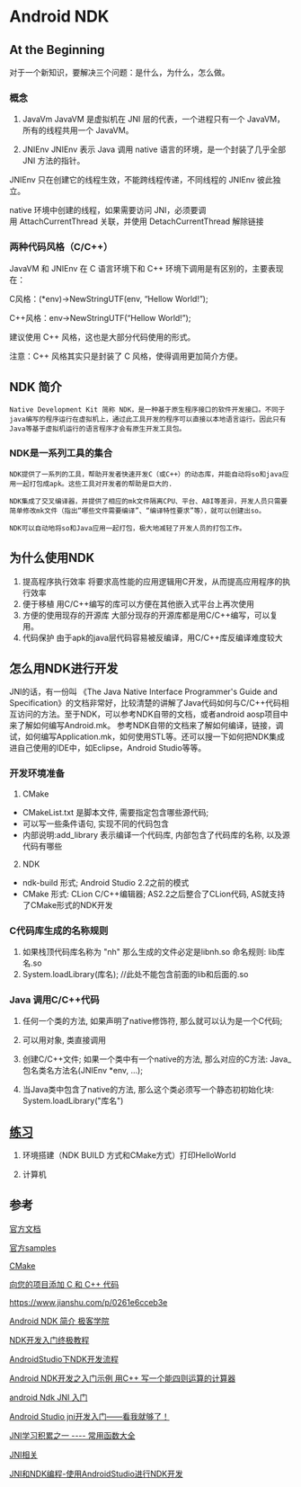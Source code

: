 # Android NDK

## At the Beginning
对于一个新知识，要解决三个问题：是什么，为什么，怎么做。

### 概念
1. JavaVm
JavaVM 是虚拟机在 JNI 层的代表，一个进程只有一个 JavaVM，所有的线程共用一个 JavaVM。

2. JNIEnv
JNIEnv 表示 Java 调用 native 语言的环境，是一个封装了几乎全部 JNI 方法的指针。

JNIEnv 只在创建它的线程生效，不能跨线程传递，不同线程的 JNIEnv 彼此独立。

native 环境中创建的线程，如果需要访问 JNI，必须要调用 AttachCurrentThread 关联，并使用 DetachCurrentThread 解除链接

### 两种代码风格（C/C++）
JavaVM 和 JNIEnv 在 C 语言环境下和 C++ 环境下调用是有区别的，主要表现在：

C风格：(*env)->NewStringUTF(env, “Hellow World!”);

C++风格：env->NewStringUTF(“Hellow World!”);

建议使用 C++ 风格，这也是大部分代码使用的形式。

注意：C++ 风格其实只是封装了 C 风格，使得调用更加简介方便。


## NDK 简介
    Native Development Kit 简称 NDK，是一种基于原生程序接口的软件开发接口。不同于java编写的程序运行在虚拟机上，通过此工具开发的程序可以直接以本地语言运行。因此只有Java等基于虚拟机运行的语言程序才会有原生开发工具包。

### NDK是一系列工具的集合
    NDK提供了一系列的工具，帮助开发者快速开发C（或C++）的动态库，并能自动将so和java应用一起打包成apk。这些工具对开发者的帮助是巨大的.

    NDK集成了交叉编译器，并提供了相应的mk文件隔离CPU、平台、ABI等差异，开发人员只需要简单修改mk文件（指出“哪些文件需要编译”、“编译特性要求”等），就可以创建出so。

    NDK可以自动地将so和Java应用一起打包，极大地减轻了开发人员的打包工作。

## 为什么使用NDK

1. 提高程序执行效率
    将要求高性能的应用逻辑用C开发，从而提高应用程序的执行效率
2. 便于移植
    用C/C++编写的库可以方便在其他嵌入式平台上再次使用
3. 方便的使用现存的开源库
    大部分现存的开源库都是用C/C++编写，可以复用。
4. 代码保护
    由于apk的java层代码容易被反编译，用C/C++库反编译难度较大

## 怎么用NDK进行开发

JNI的话，有一份叫 《The Java Native Interface Programmer's Guide and Specification》的文档非常好，比较清楚的讲解了Java代码如何与C/C++代码相互访问的方法。至于NDK，可以参考NDK自带的文档，或者android aosp项目中来了解如何编写Android.mk。 参考NDK自带的文档来了解如何编译，链接，调试，如何编写Application.mk，如何使用STL等。还可以搜一下如何把NDK集成进自己使用的IDE中，如Eclipse，Android Studio等等。

### 开发环境准备
1. CMake
* CMakeList.txt 是脚本文件, 需要指定包含哪些源代码;
* 可以写一些条件语句, 实现不同的代码包含
* 内部说明:add_library 表示编译一个代码库, 内部包含了代码库的名称, 以及源代码有哪些
2. NDK
* ndk-build 形式; Android Studio 2.2之前的模式
* CMake 形式: CLion C/C++编辑器; AS2.2之后整合了CLion代码, AS就支持了CMake形式的NDK开发

### C代码库生成的名称规则
1. 如果栈顶代码库名称为 "nh" 那么生成的文件必定是libnh.so
命名规则: lib库名.so
2. System.loadLibrary(库名); //此处不能包含前面的lib和后面的.so

### Java 调用C/C++代码
1. 任何一个类的方法, 如果声明了native修饰符, 那么就可以认为是一个C代码;

2. 可以用对象, 类直接调用

3. 创建C/C++文件; 如果一个类中有一个native的方法, 那么对应的C方法: Java_包名类名方法名(JNIEnv *env, ...);

4. 当Java类中包含了native的方法, 那么这个类必须写一个静态初初始化块: System.loadLibrary("库名")

## [练习](./demo/README.md)

1. 环境搭建（NDK BUILD 方式和CMake方式）打印HelloWorld

2. 计算机

## 参考

[官方文档](https://developer.android.com/ndk/guides)

[官方samples](https://developer.android.com/ndk/samples)

[CMake](https://developer.android.google.cn/ndk/guides/cmake)

[向您的项目添加 C 和 C++ 代码](https://developer.android.google.cn/studio/projects/add-native-code.html)

https://www.jianshu.com/p/0261e6cceb3e

[Android NDK 简介 极客学院](http://wiki.jikexueyuan.com/project/jni-ndk-developer-guide/ndkoverview.html)

[NDK开发入门终极教程](https://juejin.im/post/5c3b01016fb9a049f81984bb)

[AndroidStudio下NDK开发流程](http://www.liuhaihua.cn/archives/566540.html)

[Android NDK开发之入门示例 用C++ 写一个能四则运算的计算器](https://yq.aliyun.com/articles/656469/)

[android Ndk JNI 入门](https://cloud.tencent.com/developer/article/1356491)

[Android Studio jni开发入门——看我就够了！](http://www.jcodecraeer.com/a/anzhuokaifa/2017/0401/7769.html)

[JNI学习积累之一 ---- 常用函数大全](https://blog.csdn.net/qinjuning/article/details/7595104)

[JNI相关](./jni.md)

[JNI和NDK编程-使用AndroidStudio进行NDK开发](https://blog.csdn.net/guiying712/article/details/75452193)